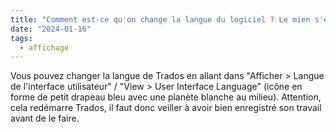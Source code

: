```yaml
---
title: "Comment est-ce qu'on change la langue du logiciel ? Le mien s'est mis automatiquement en anglais..."
date: "2024-01-16"
tags:
  - affichage
---
```


Vous pouvez changer la langue de Trados en allant dans "Afficher > Langue de l'interface utilisateur" / "View > User Interface Language" (icône en forme de petit drapeau bleu avec une planète blanche au milieu). Attention, cela redémarre Trados, il faut donc veiller à avoir bien enregistré son travail avant de le faire.